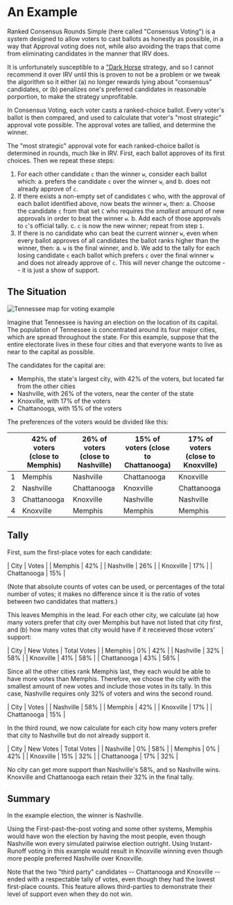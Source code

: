 # An Example

Ranked Consensus Rounds Simple (here called "Consensus Voting") is a system designed to allow voters to cast ballots as honestly as possible, in a way that Approval voting does not, while also avoiding the traps that come from eliminating candidates in the manner that IRV does.

It is unfortunately susceptible to a ["Dark Horse](/dark-horse) strategy, and so I cannot recommend it over IRV until this is proven to not be a problem or we tweak the algorithm so it either (a) no longer rewards lying about "consensus" candidates, or (b) penalizes one's preferred candidates in reasonable porportion, to make the strategy unprofitable.

In Consensus Voting, each voter casts a ranked-choice ballot. Every voter's ballot is then compared, and used to calculate that voter's "most strategic" approval vote possible. The approval votes are tallied, and determine the winner.

The "most strategic" approval vote for each ranked-choice ballot is determined in rounds, much like in IRV. First, each ballot approves of its first choices. Then we repeat these steps:

1. For each other candidate `c` than the winner `w`, consider each ballot which:
  a. prefers the candidate `c` over the winner `w`, and
  b. does not already approve of `c`.
2. If there exists a non-empty set of candidates `C` who, with the approval of each ballot identified above, now beats the winner `w`, then:
  a. Choose the candidate `c` from that set `C` who requires the *smallest* amount of new approvals in order to beat the winner `w`.
  b. Add each of those approvals to `c`'s official tally.
  c. `c` is now the new winner; repeat from step `1`.
3. If there is no candidate who can beat the current winner `w`, even when every ballot approves of all candidates the ballot ranks higher than the winner, then:
  a. `w` is the final winner, and
  b. We add to the tally for each losing candidate `c` each ballot which prefers `c` over the final winner `w` and does not already approve of `c`. This will never change the outcome -- it is just a show of support.
  
## The Situation

![Tennessee map for voting example](https://upload.wikimedia.org/wikipedia/commons/thumb/8/88/Tennessee_map_for_voting_example.svg/750px-Tennessee_map_for_voting_example.svg.png)

Imagine that Tennessee is having an election on the location of its capital. The population of Tennessee is concentrated around its four major cities, which are spread throughout the state. For this example, suppose that the entire electorate lives in these four cities and that everyone wants to live as near to the capital as possible.

The candidates for the capital are:

* Memphis, the state's largest city, with 42% of the voters, but located far from the other cities
* Nashville, with 26% of the voters, near the center of the state
* Knoxville, with 17% of the voters
* Chattanooga, with 15% of the voters

The preferences of the voters would be divided like this:

| | 42% of voters (close to Memphis) | 26% of voters (close to Nashville) | 15% of voters (close to Chattanooga) | 17% of voters (close to Knoxville) |
|---|---|---|---|---|
| 1 | Memphis     | Nashville   | Chattanooga | Knoxville   |
| 2 | Nashville   | Chattanooga | Knoxville   | Chattanooga |
| 3 | Chattanooga | Knoxville   | Nashville   | Nashville   |
| 4 | Knoxville   | Memphis     | Memphis     | Memphis     |

## Tally

First, sum the first-place votes for each candidate:

| City        | Votes |
| Memphis     |   42% |
| Nashville   |   26% |
| Knoxville   |   17% |
| Chattanooga |   15% |

(Note that absolute counts of votes can be used, or percentages of the total number of votes; it makes no difference since it is the ratio of votes between two candidates that matters.)

This leaves Memphis in the lead. For each other city, we calculate (a) how many voters prefer that city over Memphis but have not listed that city first, and (b) how many votes that city would have if it receieved those voters' support:

| City        | New Votes | Total Votes |
| Memphis     |        0% |         42% |
| Nashville   |       32% |         58% |
| Knoxville   |       41% |         58% |
| Chattanooga |       43% |         58% |

Since all the other cities rank Memphis last, they each would be able to have more votes than Memphis. Therefore, we choose the city with the smallest amount of new votes and include those votes in its tally. In this case, Nashville requires only 32% of voters and wins the second round.

| City        | Votes |
| Nashville   |   58% |
| Memphis     |   42% |
| Knoxville   |   17% |
| Chattanooga |   15% |

In the third round, we now calculate for each city how many voters prefer that city to Nashville but do not already support it.

| City        | New Votes | Total Votes |
| Nashville   |        0% |         58% |
| Memphis     |        0% |         42% |
| Knoxville   |       15% |         32% |
| Chattanooga |       17% |         32% |

No city can get more support than Nashville's 58%, and so Nashville wins. Knoxville and Chattanooga each retain their 32% in the final tally.

## Summary

In the example election, the winner is Nashville.

Using the First-past-the-post voting and some other systems, Memphis would have won the election by having the most people, even though Nashville won every simulated pairwise election outright. Using Instant-Runoff voting in this example would result in Knoxville winning even though more people preferred Nashville over Knoxville.

Note that the two "third party" candidates -- Chattanooga and Knoxville -- ended with a respectable tally of votes, even though they had the lowest first-place counts. This feature allows third-parties to demonstrate their level of support even when they do not win.